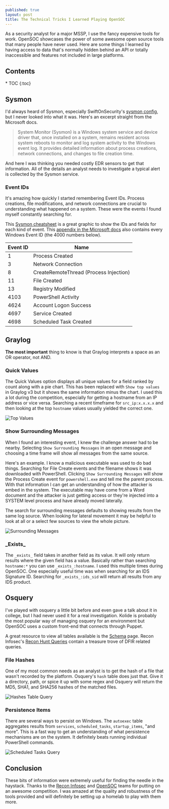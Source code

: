 ```yaml
---
published: true
layout: post
title: The Technical Tricks I Learned Playing OpenSOC
---
```


As a security analyst for a major MSSP, I use the fancy expensive tools for work. OpenSOC showcases the power of some awesome open source tools that many people have never used. Here are some things I learned by having access to data that's normally hidden behind an API or totally inaccessible and features not included in large platforms.

<h2>Contents</h2>
* TOC
{:toc}

## Sysmon

I'd always heard of Sysmon, especially SwiftOnSecurity's [sysmon config](https://github.com/SwiftOnSecurity/sysmon-config), but I never looked into what it was. Here's an excerpt straight from the Microsoft docs.

> System Monitor (Sysmon) is a Windows system service and device driver that, once installed on a system, remains resident across system reboots to monitor and log system activity to the Windows event log. It provides detailed information about process creations, network connections, and changes to file creation time.

And here I was thinking you needed costly EDR sensors to get that information. All of the details an analyst needs to investigate a typical alert is collected by the Sysmon service. 

### Event IDs

It's amazing how quickly I started remembering Event IDs. Process creations, file modifications, and network connections are crucial to understanding what happened on a system. These were the events I found myself constantly searching for.

This [Sysmon cheatsheet](https://github.com/olafhartong/sysmon-cheatsheet) is a great graphic to show the IDs and fields for each kind of event. This [appendix in the Microsoft docs](https://docs.microsoft.com/en-us/windows-server/identity/ad-ds/plan/appendix-l--events-to-monitor) also contains every Windows Event ID (the 4000 numbers below).

| Event ID   | Name                                   |
|------|----------------------------------------|
| 1    | Process Created                        |
| 3    | Network Connection                     |
| 8    | CreateRemoteThread (Process Injection) |
| 11   | File Created                           |
| 13   | Registry Modified                      |
| 4103 | PowerShell Activity                    |
| 4624 | Account Logon Success                  |
| 4697 | Service Created                        |
| 4698 | Scheduled Task Created                 |

## Graylog

**The most important** thing to know is that Graylog interprets a space as an OR operator, not AND. 

### Quick Values

The Quick Values option displays all unique values for a field ranked by count along with a pie chart. This has been replaced with `Show top values` in Graylog v3 but it shows the same information minus the chart. I used this a lot during the competition, especially for getting a hostname from an IP address or vice versa. Searching a recent timeframe for `src_ip:x.x.x.x` and then looking at the top `hostname` values usually yielded the correct one.

![Top Values]({{site.baseurl}}/images/Technical-Tricks-OpenSOC/top-values.png)

### Show Surrounding Messages

When I found an interesting event, I knew the challenge answer had to be nearby. Selecting `Show Surrounding Messages` in an open message and choosing a time frame will show all messages from the same source.

Here's an example. I know a malicious executable was used to do bad things. Searching for File Create events and the filename shows it was downloaded with PowerShell. Clicking `Show Surrounding Messages`  will show the Process Create event for `powershell.exe` and tell me the parent process. With that information I can get an understanding of how the attacker is embed in the system. The executable may have come from a Word document and the attacker is just getting access or they're injected into a SYSTEM level process and have already moved laterally.

The search for surrounding messages defaults to showing results from the same log source. When looking for lateral movement it may be helpful to look at all or a select few sources to view the whole picture.

![Surrounding Messages]({{site.baseurl}}/images/Technical-Tricks-OpenSOC/surrounding-messages.png)

### \_Exists_

The `_exists_` field takes in another field as its value. It will only return results where the given field has a value. Basically rather than searching `hostname:*` you can use `_exists_:hostname`. I used this multiple times during OpenSOC. One especially useful time was when searching for an IDS Signature ID. Searching for `_exists_:ids_sid` will return all results from any IDS product.

## Osquery

I've played with osquery a little bit before and even gave a talk about it in college, but I had never used it for a real investigation. Kolide is probably the most popular way of managing osquery for an environment but OpenSOC uses a custom front-end that connects through Puppet.

A great resource to view all tables available is the [Schema](https://osquery.io/schema) page. Recon Infosec's [Recon Hunt Queries](https://rhq.reconinfosec.com) contain a treasure trove of DFIR related queries.

### File Hashes

One of my most common needs as an analyst is to get the hash of a file that wasn't recorded by the platform. Osquery's `hash` table does just that. Give it a directory, path, or spice it up with some regex and Osquery will return the MD5, SHA1, and SHA256 hashes of the matched files.

![Hashes Table Query]({{site.baseurl}}/images/Technical-Tricks-OpenSOC/hashes.png)

### Persistence Items

There are several ways to persist on Windows. The `autoexec` table aggregates results from `services`, `scheduled_tasks`, `startup_items`, "and more". This is a fast way to get an understanding of what persistence mechanisms are on the system. It definitely beats running individual PowerShell commands.

![Scheduled Tasks Query]({{site.baseurl}}/images/Technical-Tricks-OpenSOC/scheduled-tasks.png)

## Conclusion

These bits of information were extremely useful for finding the needle in the haystack. Thanks to the [Recon Infosec](https://twitter.com/recon_infosec) and [OpenSOC](https://opensoc.io) teams for putting on an awesome competition. I was amazed at the quality and robustness of the tools provided and will definitely be setting up a homelab to play with them more.